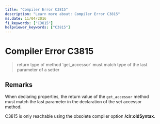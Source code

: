 ```yaml
---
title: "Compiler Error C3815"
description: "Learn more about: Compiler Error C3815"
ms.date: 11/04/2016
f1_keywords: ["C3815"]
helpviewer_keywords: ["C3815"]
---
```

# Compiler Error C3815

> return type of method 'get_accessor' must match type of the last parameter of a setter

## Remarks

When declaring properties, the return value of the `get_accessor` method must match the last parameter in the declaration of the set accessor method.

C3815 is only reachable using the obsolete compiler option **/clr:oldSyntax**.

